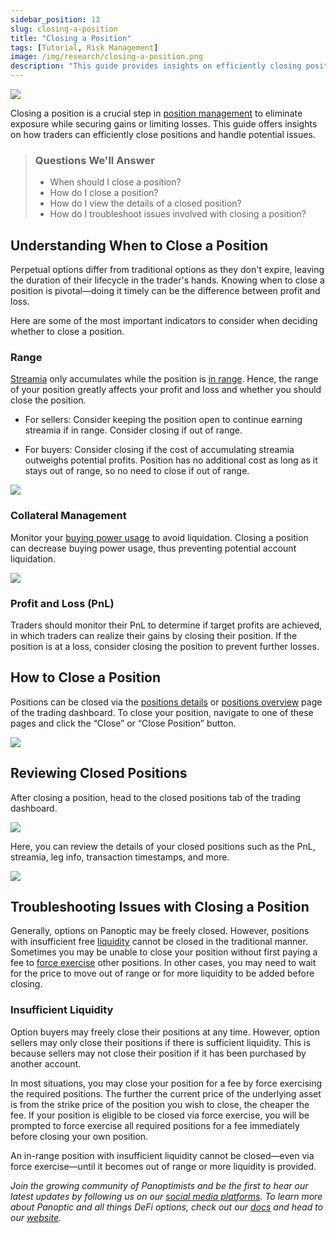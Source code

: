 ```yaml
---
sidebar_position: 13
slug: closing-a-position
title: "Closing a Position"
tags: [Tutorial, Risk Management]
image: /img/research/closing-a-position.png
description: "This guide provides insights on efficiently closing positions in Panoptic, covering when to close, how to do it, and troubleshooting issues to secure gains or limit losses in DeFi options trading."
---
```


![](./closing-a-position/closing-a-position.png)

Closing a position is a crucial step in [position management](/docs/product/position-management) to eliminate exposure while securing gains or limiting losses. This guide offers insights on how traders can efficiently close positions and handle potential issues.

>### Questions We'll Answer
>
>*  When should I close a position?
>*  How do I close a position?    
>*   How do I view the details of a closed position?   
>*  How do I troubleshoot issues involved with closing a position?
    

## Understanding When to Close a Position

Perpetual options differ from traditional options as they don't expire, leaving the duration of their lifecycle in the trader's hands. Knowing when to close a position is pivotal—doing it timely can be the difference between profit and loss.

  

Here are some of the most important indicators to consider when deciding whether to close a position.

### Range

[Streamia](/docs/product/streamia) only accumulates while the position is [in range](/docs/product/streamia#in-range-options-accumulate-streamia). Hence, the range of your position greatly affects your profit and loss and whether you should close the position.

-   For sellers: Consider keeping the position open to continue earning streamia if in range. Consider closing if out of range.
    
-   For buyers: Consider closing if the cost of accumulating streamia outweighs potential profits. Position has no additional cost as long as it stays out of range, so no need to close if out of range.
    

![](./closing-a-position/1.png)

### Collateral Management

Monitor your [buying power usage](/docs/product/collateral-and-buying-power#managing-buying-power) to avoid liquidation. Closing a position can decrease buying power usage, thus preventing potential account liquidation.

![](./closing-a-position/2.png)

### Profit and Loss (PnL)

Traders should monitor their PnL to determine if target profits are achieved, in which traders can realize their gains by closing their position. If the position is at a loss, consider closing the position to prevent further losses.

## How to Close a Position

Positions can be closed via the [positions details](/docs/product/position-management#position-details) or [positions overview](/docs/product/position-management#positions-overview) page of the trading dashboard. To close your position, navigate to one of these pages and click the “Close” or “Close Position” button.

  

![](./closing-a-position/3.png)

## Reviewing Closed Positions

After closing a position, head to the closed positions tab of the trading dashboard.

![](./closing-a-position/4.png)

Here, you can review the details of your closed positions such as the PnL, streamia, leg info, transaction timestamps, and more.

![](./closing-a-position/5.png)

## Troubleshooting Issues with Closing a Position

Generally, options on Panoptic may be freely closed. However, positions with insufficient free [liquidity](/docs/product/liquidity) cannot be closed in the traditional manner. Sometimes you may be unable to close your position without first paying a fee to [force exercise](/docs/product/force-exercise) other positions. In other cases, you may need to wait for the price to move out of range or for more liquidity to be added before closing.

### Insufficient Liquidity

Option buyers may freely close their positions at any time. However, option sellers may only close their positions if there is sufficient liquidity. This is because sellers may not close their position if it has been purchased by another account.

  

In most situations, you may close your position for a fee by force exercising the required positions. The further the current price of the underlying asset is from the strike price of the position you wish to close, the cheaper the fee. If your position is eligible to be closed via force exercise, you will be prompted to force exercise all required positions for a fee immediately before closing your own position.

  

An in-range position with insufficient liquidity cannot be closed—even via force exercise—until it becomes out of range or more liquidity is provided.

  

*Join the growing community of Panoptimists and be the first to hear our latest updates by following us on our [social media platforms](https://links.panoptic.xyz/all). To learn more about Panoptic and all things DeFi options, check out our [docs](https://panoptic.xyz/docs/intro) and head to our [website](https://panoptic.xyz/).*


